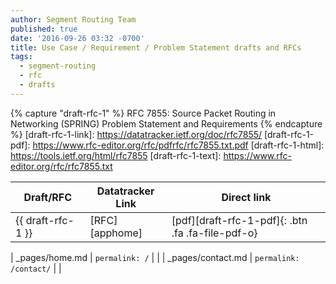 ```yaml
---
author: Segment Routing Team
published: true
date: '2016-09-26 03:32 -0700'
title: Use Case / Requirement / Problem Statement drafts and RFCs
tags:
  - segment-routing
  - rfc
  - drafts
---
```


{% capture "draft-rfc-1" %}
RFC 7855: Source Packet Routing in Networking (SPRING) Problem Statement and Requirements
{% endcapture %}
[draft-rfc-1-link]: https://datatracker.ietf.org/doc/rfc7855/
[draft-rfc-1-pdf]: https://www.rfc-editor.org/rfc/pdfrfc/rfc7855.txt.pdf
[draft-rfc-1-html]: https://tools.ietf.org/html/rfc7855
[draft-rfc-1-text]: https://www.rfc-editor.org/rfc/rfc7855.txt



| Draft/RFC            | Datatracker Link   | Direct link            |
| --------             | ---------          | -----------            |
| {{ draft-rfc-1 }}    | [RFC][apphome]     |  [pdf][draft-rfc-1-pdf]{: .btn .fa .fa-file-pdf-o}|    |
                  
| _pages/home.md                   | `permalink: /`                     |                        |
| _pages/contact.md                | `permalink: /contact/`             |                        |